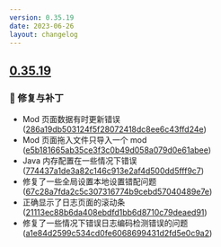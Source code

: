 ```yaml
---
version: 0.35.19
date: 2023-06-26
layout: changelog
---
```

## [0.35.19](#0.35.19)
### 🐛 修复与补丁

- Mod 页面数据有时更新错误 ([286a19db503124f5f28072418dc8ee6c43ffd24e](https://github.com/Voxelum/x-minecraft-launcher/commit/286a19db503124f5f28072418dc8ee6c43ffd24e))
- Mod 页面拖入文件只导入一个 mod ([e5b181665ab35ce3f3c0b49d058a079d0e61abee](https://github.com/Voxelum/x-minecraft-launcher/commit/e5b181665ab35ce3f3c0b49d058a079d0e61abee))
- Java 内存配置在一些情况下错误 ([774437a1de3a82c146c913e2af4d500dd5fff9c7](https://github.com/Voxelum/x-minecraft-launcher/commit/774437a1de3a82c146c913e2af4d500dd5fff9c7))
- 修复了一些全局设置本地设置错配问题 ([67c28a7fda2c5c307316774b9cebd57040489e7e](https://github.com/Voxelum/x-minecraft-launcher/commit/67c28a7fda2c5c307316774b9cebd57040489e7e))
- 正确显示了日志页面的滚动条 ([21113ec88b6da408ebdfd1bb6d8710c79deaed91](https://github.com/Voxelum/x-minecraft-launcher/commit/21113ec88b6da408ebdfd1bb6d8710c79deaed91))
- 修复了一些情况下错误日志编码检测错误的问题 ([a1e84d2599c534cd0fe6068699431d2fd5e0c9a2](https://github.com/Voxelum/x-minecraft-launcher/commit/a1e84d2599c534cd0fe6068699431d2fd5e0c9a2))
